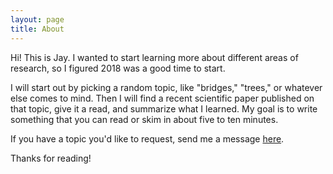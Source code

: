 ```yaml
---
layout: page
title: About
---
```


Hi! This is Jay. I wanted to start learning more about different areas of research, so I figured 2018 was a good time to start.

I will start out by picking a random topic, like "bridges," "trees," or whatever else comes to mind. Then I will find a recent scientific paper published on that topic, give it a read, and summarize what I learned. My goal is to write something that you can read or skim in about five to ten minutes.

If you have a topic you'd like to request, send me a message <a href="https://twitter.com/jehosafet">here</a>.

Thanks for reading!
